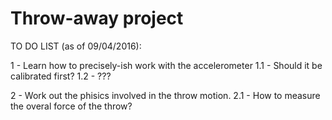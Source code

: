 # Throw-away project

TO DO LIST (as of 09/04/2016):

1 - Learn how to precisely-ish work with the accelerometer
	1.1 - Should it be calibrated first?
	1.2 - ???

2 - Work out the phisics involved in the throw motion.
	2.1 - How to measure the overal force of the throw?
